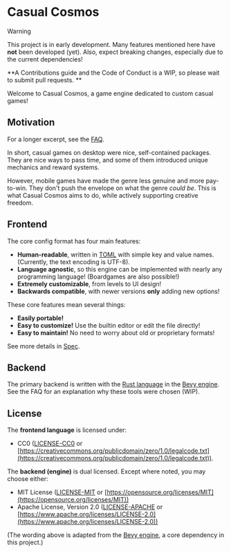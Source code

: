 # Casual Cosmos

> [!WARNING]
> This project is in early development. Many features mentioned here
> have **not** been developed (yet). Also, expect breaking changes,
> especially due to the current dependencies!
>
> \*\*A Contributions guide and the Code of Conduct is a WIP, so please
> wait to submit pull requests. \*\*

Welcome to Casual Cosmos, a game engine dedicated to custom casual games!

## Motivation

For a longer excerpt, see the [FAQ](FAQ.md).

In short, casual games on desktop were nice, self-contained
packages. They are nice ways to pass time, and some of them
introduced unique mechanics and reward systems.

However, mobile games have made the genre less genuine
and more pay-to-win. They don't push the envelope on
what the genre _could be_. This is what Casual Cosmos
aims to do, while actively supporting creative freedom.

## Frontend

The core config format has four main features:

- **Human-readable**, written in [TOML](https://toml.io/en/) with simple
  key and value names. (Currently, the text encoding is UTF-8).
- **Language agnostic**, so this engine can be implemented with
  nearly any programming language! (Boardgames are also possible!)
- **Extremely customizable**, from levels to UI design!
- **Backwards compatible**, with newer versions **only** adding new options!

These core features mean several things:

- **Easily portable!**
- **Easy to customize!** Use the builtin editor
  or edit the file directly!
- **Easy to maintain!** No need to worry about old
  or proprietary formats!

See more details in [Spec](./spec/README.md).

## Backend

The primary backend is written with the [Rust language](https://www.rust-lang.org/)
in the [Bevy engine](https://github.com/bevyengine).
See the FAQ for an explanation why these tools were chosen (WIP).

## License

The **frontend language** is licensed under:

- CC0 ([LICENSE-CC0](LICENSE-CC0) or [https://creativecommons.org/publicdomain/zero/1.0/legalcode.txt](https://creativecommons.org/publicdomain/zero/1.0/legalcode.txt)).

The **backend (engine)** is dual licensed. Except where noted, you may choose either:

- MIT License ([LICENSE-MIT](LICENSE-MIT) or [https://opensource.org/licenses/MIT](https://opensource.org/licenses/MIT))
- Apache License, Version 2.0 ([LICENSE-APACHE](LICENSE-APACHE) or [https://www.apache.org/licenses/LICENSE-2.0](https://www.apache.org/licenses/LICENSE-2.0))

(The wording above is adapted from the [Bevy engine](https://github.com/bevyengine),
a core dependency in this project.)
